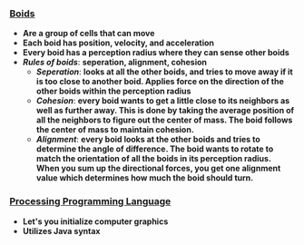 ### [Boids](https://en.wikipedia.org/wiki/Boids)

- **Are a group of cells that can move**
- **Each boid has position, velocity, and acceleration**
- **Every boid has a perception radius where they can sense other boids**
- **_Rules of boids_**: **seperation, alignment, cohesion**
  - **_Seperation_**: **looks at all the other boids, and tries to move away if it is too close to another boid. Applies force on the direction of the other boids within the perception radius**
  - **_Cohesion_**: **every boid wants to get a little close to its neighbors as well as further away. This is done by taking the average position of all the neighbors to figure out the center of mass. The boid follows the center of mass to maintain cohesion.**
  - **_Alignment_**: **every boid looks at the other boids and tries to determine the angle of difference. The boid wants to rotate to match the orientation of all the boids in its perception radius. When you sum up the directional forces, you get one alignment value which determines how much the boid should turn.**

### [Processing Programming Language](https://processing.org/download)

- **Let's you initialize computer graphics**
- **Utilizes Java syntax**
